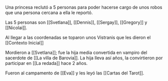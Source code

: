 Una princesa reclutó a 5 personas para poder hacerse cargo de unos robos que una persona cercana a ella le reportó.

Las 5 personas son [[Svetlana]], [[Dennis]], [[Sergay]], [[Gregory]] y [[Nicolai]].

Al llegar a las coordenadas se toparon unos Vistranis que les dieron el [[Contexto Inicial]]

Mordieron a [[Svetlana]]; fue la hija media convertida en vampiro del sacerdote de [[La villa de Barovia]].
La hija lleva así años, la convirtieron por participar en [[La redada]] hace 2 años.

Fueron al campamento de [[Eva]] y les leyó las [[Cartas del Tarot]].

